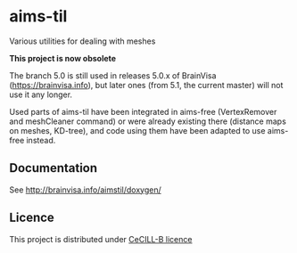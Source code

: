 # aims-til
Various utilities for dealing with meshes

**This project is now obsolete**

The branch 5.0 is still used in releases 5.0.x of BrainVisa (https://brainvisa.info), but later ones (from 5.1, the current master) will not use it any longer.

Used parts of aims-til have been integrated in aims-free (VertexRemover and meshCleaner command) or were already existing there (distance maps on meshes, KD-tree), and code using them have been adapted to use aims-free instead.

## Documentation
See http://brainvisa.info/aimstil/doxygen/

## Licence
This project is distributed under [CeCILL-B licence](http://www.cecill.info/licences/Licence_CeCILL-B_V1-en.html)
